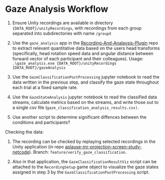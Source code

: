# Gaze Analysis Workflow

1. Ensure Unity recordings are available in directory `{DATA_ROOT}/unityRecordings`, with recordings from each group separated into subdirectories with name `/groupX`

2. Use the `gaze_analysis` app in the [Recording-And-Analaysis-Plugin](https://github.com/gary444/Recording-And-Analysis-Plugin) repo to extract relevant quantitative data based on the users head transforms (specifically, head rotation speed data and angular distance between forward vector of each participant and their colleagues). Usage: `.\gaze_analysis.exe {DATA_ROOT}/unityRecordings {DATA_ROOT}/gazeAnalysis`

3. Use the `GazeClassificationPostProcessing` jupyter notebook to read the data written in the previous step, and classify the gaze state throughout each trial at a fixed sample rate. 

4. Use the `GazeStateAnalysis` jupyter notebook to read the classified data streams, calculate metrics based on the streams, and write those out to a single csv file (`gaze_classification_analysis_results.csv)`.

5. Use another script to determine significant diffences between the conditions and participants?




Checking the data:

1. The recording can be checked by replaying selected recordings in the Unity application (in repo [aplause-mr-projection-screen-study-netcode](https://github.com/vrsys/aplause-mr-projection-screen-study-netcode)). Branch: `feature/verify_gaze_classification`.

2. Also in that application, the `GazeClassificationResultViz` script can be attached to the `RecordingSetup` game object to visualize the gaze states assigned in step 3 by the `GazeClassificationPostProcessing` script.